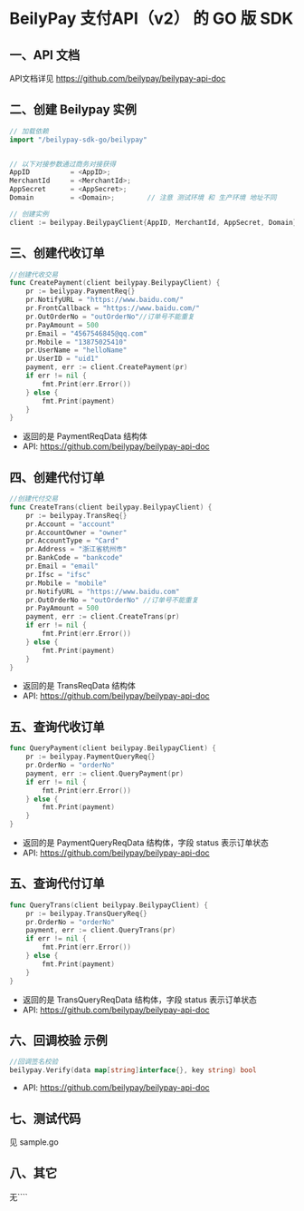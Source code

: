 # BeilyPay 支付API（v2） 的 GO 版 SDK

## 一、API 文档

API文档详见 https://github.com/beilypay/beilypay-api-doc
## 二、创建 Beilypay 实例

```go
// 加载依赖
import "/beilypay-sdk-go/beilypay"


// 以下对接参数通过商务对接获得
AppID          = <AppID>;
MerchantId     = <MerchantId>;
AppSecret      = <AppSecret>;
Domain         = <Domain>;        // 注意 测试环境 和 生产环境 地址不同

// 创建实例
client := beilypay.BeilypayClient{AppID, MerchantId, AppSecret, Domain}

```

## 三、创建代收订单


```go
//创建代收交易
func CreatePayment(client beilypay.BeilypayClient) {
    pr := beilypay.PaymentReq{}
    pr.NotifyURL = "https://www.baidu.com/"
    pr.FrontCallback = "https://www.baidu.com/"
    pr.OutOrderNo = "outOrderNo"//订单号不能重复
    pr.PayAmount = 500
    pr.Email = "4567546845@qq.com"
    pr.Mobile = "13875025410"
    pr.UserName = "helloName"
    pr.UserID = "uid1"
    payment, err := client.CreatePayment(pr)
    if err != nil {
        fmt.Print(err.Error())
    } else {
        fmt.Print(payment)
    }
}
```

- 返回的是 PaymentReqData 结构体
- API: https://github.com/beilypay/beilypay-api-doc


## 四、创建代付订单

```go
//创建代付交易
func CreateTrans(client beilypay.BeilypayClient) {
    pr := beilypay.TransReq{}
    pr.Account = "account"
    pr.AccountOwner = "owner"
    pr.AccountType = "Card"
    pr.Address = "浙江省杭州市"
    pr.BankCode = "bankcode"
    pr.Email = "email"
    pr.Ifsc = "ifsc"
    pr.Mobile = "mobile"
    pr.NotifyURL = "https://www.baidu.com"
    pr.OutOrderNo = "outOrderNo" //订单号不能重复
    pr.PayAmount = 500
    payment, err := client.CreateTrans(pr)
    if err != nil {
        fmt.Print(err.Error())
    } else {
        fmt.Print(payment)
    }
}
```
- 返回的是 TransReqData 结构体
- API: https://github.com/beilypay/beilypay-api-doc


## 五、查询代收订单

```go
func QueryPayment(client beilypay.BeilypayClient) {
    pr := beilypay.PaymentQueryReq{}
    pr.OrderNo = "orderNo"
    payment, err := client.QueryPayment(pr)
    if err != nil {
        fmt.Print(err.Error())
    } else {
        fmt.Print(payment)
    }
}
```
- 返回的是 PaymentQueryReqData 结构体，字段 status 表示订单状态
- API: https://github.com/beilypay/beilypay-api-doc

## 五、查询代付订单

```go
func QueryTrans(client beilypay.BeilypayClient) {
    pr := beilypay.TransQueryReq{}
    pr.OrderNo = "orderNo"
    payment, err := client.QueryTrans(pr)
    if err != nil {
        fmt.Print(err.Error())
    } else {
        fmt.Print(payment)
    }
}
```
- 返回的是 TransQueryReqData 结构体，字段 status 表示订单状态
- API: https://github.com/beilypay/beilypay-api-doc


## 六、回调校验 示例

```go
//回调签名校验
beilypay.Verify(data map[string]interface{}, key string) bool 

```
- API: https://github.com/beilypay/beilypay-api-doc

## 七、测试代码

见 sample.go

## 八、其它

无````

